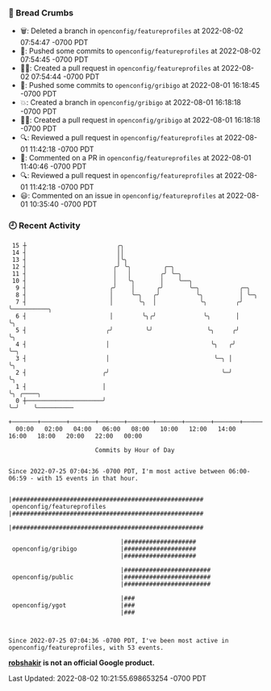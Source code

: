 ### 🍞 Bread Crumbs

 * 🗑: Deleted a branch in `openconfig/featureprofiles` at 2022-08-02 07:54:47 -0700 PDT
 * 🚢: Pushed some commits to `openconfig/featureprofiles` at 2022-08-02 07:54:45 -0700 PDT
 * ✍🏼: Created a pull request in `openconfig/featureprofiles` at 2022-08-02 07:54:44 -0700 PDT
 * 🚢: Pushed some commits to `openconfig/gribigo` at 2022-08-01 16:18:45 -0700 PDT
 * 💥: Created a branch in `openconfig/gribigo` at 2022-08-01 16:18:18 -0700 PDT
 * ✍🏼: Created a pull request in `openconfig/gribigo` at 2022-08-01 16:18:18 -0700 PDT
 * 🔍: Reviewed a pull request in  `openconfig/featureprofiles` at 2022-08-01 11:42:18 -0700 PDT
 * 💬: Commented on a PR in  `openconfig/featureprofiles` at 2022-08-01 11:40:46 -0700 PDT
 * 🔍: Reviewed a pull request in  `openconfig/featureprofiles` at 2022-08-01 11:42:18 -0700 PDT
 * 😃: Commented on an issue in `openconfig/featureprofiles` at 2022-08-01 10:35:40 -0700 PDT

### 🕘 Recent Activity
```
 15 ┼                         ╭╮
 14 ┤                         ││
 13 ┤                         │╰╮
 12 ┤                        ╭╯ ╰╮         ╭─╮
 11 ┤                        │   │        ╭╯ ╰─╮
 10 ┤                        │   ╰╮       │    ╰──╮
  9 ┤                       ╭╯    │      ╭╯       ╰─╮           ╭─╮
  8 ┤                       │     ╰─╮   ╭╯          ╰╮          │ ╰─╮
  7 ┤                       │       ╰╮  │            ╰╮        ╭╯   ╰──────────╮
  6 ┤                       │        ╰╮╭╯             ╰╮       │               ╰╮
  5 ┤                      ╭╯         ╰╯               ╰╮     ╭╯                ╰╮
  4 ┤                      │                            ╰╮   ╭╯                  ╰─╮
  3 ┤                      │                             ╰─╮ │                     ╰╮
  2 ┤                     ╭╯                               ╰─╯                      ╰╮
  1 ┤                     │                                                          ╰╮ ╭────╮
  0 ┼─────────────────────╯                                                           ╰─╯    ╰──────────
    +───────+───────+───────+───────+───────+───────+───────+───────+───────+───────+───────+───────+────
  00:00   02:00   04:00   06:00   08:00   10:00   12:00   14:00   16:00   18:00   20:00   22:00   00:00   

						Commits by Hour of Day


Since 2022-07-25 07:04:36 -0700 PDT, I'm most active between 06:00-06:59 - with 15 events in that hour.

```



```
                               |#####################################################
 openconfig/featureprofiles    |#####################################################
                               |#####################################################

                               |####################
 openconfig/gribigo            |####################
                               |####################

                               |########################
 openconfig/public             |########################
                               |########################

                               |###
 openconfig/ygot               |###
                               |###



Since 2022-07-25 07:04:36 -0700 PDT, I've been most active in openconfig/featureprofiles, with 53 events.

```
**[robshakir](mailto:robjs@google.com) is not an official Google product.**  


Last Updated: 2022-08-02 10:21:55.698653254 -0700 PDT

